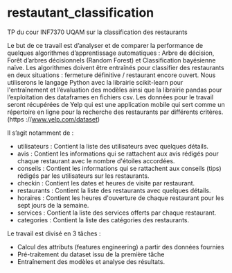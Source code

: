 # restautant_classification
TP du cour INF7370 UQAM sur la classification des restaurants

Le but de ce travail est d’analyser et de comparer la performance de quelques algorithmes d’apprentissage automatiques : Arbre de décision, Forêt d’arbres décisionnels (Random Forest) et Classification bayésienne naïve. Les algorithmes doivent être entraînés pour
classifier des restaurants en deux situations : fermeture définitive / restaurant encore ouvert.
Nous utiliserons le langage Python avec la librairie scikit-learn pour l'entraînement et l’évaluation des modèles ainsi que la librairie pandas pour l’exploitation des dataframes en fichiers csv. Les données pour le travail seront récupérées de Yelp qui est une application mobile qui sert comme un répertoire en ligne pour la recherche des restaurants par différents critères. (https ://www.yelp.com/dataset)

Il s’agit notamment de :
- utilisateurs : Contient la liste des utilisateurs avec quelques détails.
- avis : Contient les informations qui se rattachent aux avis rédigés pour chaque restaurant avec le nombre d'étoiles accordées.
- conseils : Contient les informations qui se rattachent aux conseils (tips) rédigés par les utilisateurs sur les restaurants.
- checkin : Contient les dates et heures de visite par restaurant.
- restaurants : Contient la liste des restaurants avec quelques détails.
- horaires : Contient les heures d'ouverture de chaque restaurant pour les sept jours de la semaine.
- services : Contient la liste des services offerts par chaque restaurant.
- categories : Contient la liste des catégories des restaurants.

Le travail est divisé en 3 tâches :
- Calcul des attributs (features engineering) a partir des données fournies
- Pré-traitement du dataset issu de la première tâche
- Entraînement des modèles et analyse des résultats.
